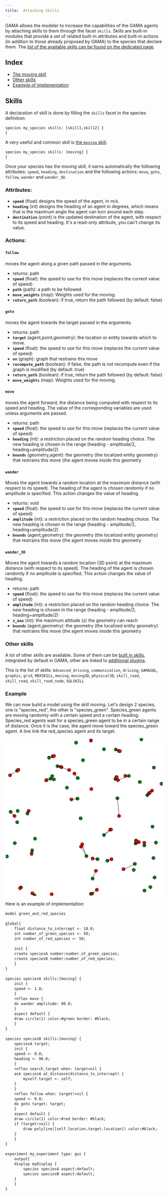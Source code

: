 ```yaml
---
title:  Attaching Skills
---
```


[//]: # (startConcept|attaching_skills)
[//]: # (keyword|concept_skill)

GAMA allows the modeler to increase the capabilities of the GAMA agents by attaching skills to them through the facet `skills`. Skills are built-in modules that provide a set of related built-in attributes and built-in actions (in addition to those already proposed by GAMA) to the species that declare them. The [list of the available skills can be found on the dedicated page](BuiltInSkills).

## Index

* [The moving skill](#the-moving-skill)
* [Other skills](#other-skills)
* [Example of implementation](#example-of-implementation)

## Skills

A declaration of skill is done by filling the `skills` facet in the species definition:

```
species my_species skills: [skill1,skill2] {
}
```

[//]: # (keyword|skill_moving)
A very useful and common skill is [the `moving` skill](BuiltInSkills#moving).

```
species my_species skills: [moving] {
}
```

Once your species has the moving skill, it earns automatically the following attributes: `speed`, `heading`, `destination` and the following actions: `move`, `goto`, `follow`, `wander` and `wander_3D`.

### Attributes:

* **`speed`** (float) designs the speed of the agent, in m/s.
* **`heading`** (int) designs the heading of an agent in degrees, which means that is the maximum angle the agent can turn around each step.
* **`destination`** (point) is the updated destination of the agent, with respect to its speed and heading. It's a read-only attribute, you can't change its value.

### Actions:

#### **`follow`**
moves the agent along a given path passed in the arguments.

* returns: path 			
* **`speed`** (float): the speed to use for this move (replaces the current value of speed) 			
* **`path`** (path): a path to be followed. 			
* **`move_weights`** (map): Weights used for the moving. 			
* **`return_path`** (boolean): if true, return the path followed (by default: false)  
	 
#### **`goto`**
moves the agent towards the target passed in the arguments.

* returns: path 			
* **`target`** (agent,point,geometry): the location or entity towards which to move. 			
* **`speed`** (float): the speed to use for this move (replaces the current value of speed) 			
* **`on`** (graph): graph that restrains this move 			
* **`recompute_path`** (boolean): if false, the path is not recompute even if the graph is modified (by default: true) 			
* **`return_path`** (boolean): if true, return the path followed (by default: false) 			
* **`move_weights`** (map): Weights used for the moving.  
	 
#### **`move`**
moves the agent forward, the distance being computed with respect to its speed and heading. The value of the corresponding variables are used unless arguments are passed.

* returns: path 			
* **`speed`** (float): the speed to use for this move (replaces the current value of speed) 			
* **`heading`** (int): a restriction placed on the random heading choice. The new heading is chosen in the range (heading - amplitude/2, heading+amplitude/2) 			
* **`bounds`** (geometry,agent): the geometry (the localized entity geometry) that restrains this move (the agent moves inside this geometry  
	 
#### **`wander`**
Moves the agent towards a random location at the maximum distance (with respect to its speed). The heading of the agent is chosen randomly if no amplitude is specified. This action changes the value of heading.

* returns: void 			
* **`speed`** (float): the speed to use for this move (replaces the current value of speed) 			
* **`amplitude`** (int): a restriction placed on the random heading choice. The new heading is chosen in the range (heading - amplitude/2, heading+amplitude/2) 			
* **`bounds`** (agent,geometry): the geometry (the localized entity geometry) that restrains this move (the agent moves inside this geometry  
	 
#### **`wander_3D`**
Moves the agent towards a random location (3D point) at the maximum distance (with respect to its speed). The heading of the agent is chosen randomly if no amplitude is specified. This action changes the value of heading.

* returns: path 			
* **`speed`** (float): the speed to use for this move (replaces the current value of speed) 			
* **`amplitude`** (int): a restriction placed on the random heading choice. The new heading is chosen in the range (heading - amplitude/2, heading+amplitude/2) 			
* **`z_max`** (int): the maximum altitude (z) the geometry can reach 			
* **`bounds`** (agent,geometry): the geometry (the localized entity geometry) that restrains this move (the agent moves inside this geometry	

### Other skills

A lot of other skills are available. Some of them can be [built in skills](BuiltInSkills), integrated by default in GAMA, other are linked to [additional plugins](Extensions).

This is the list of skills:
`Advanced_driving`, `communication`, `driving`, `GAMASQL`, `graphic`, `grid`, `MDXSKILL`, `moving`, `moving3D`, `physical3D`, `skill_road`, `skill_road`, `skill_road_node`, `SQLSKILL`

### Example

We can now build a model using the skill moving. Let's design 2 species, one is "species_red", the other is "species_green". 
Species_green agents are moving randomly with a certain speed and a certain heading.
Species_red agents wait for a species_green agent to be in a certain range of distance. Once it is the case, the agent move toward the species_green agent. A line link the red_species agent and its target.

![images/green_and_red_species.png](/resources/images/manipulateBasicSpecies/green_and_red_species.png) 

Here is an example of implementation:

```
model green_and_red_species

global{
    float distance_to_intercept <- 10.0;
    int number_of_green_species <- 50;
    int number_of_red_species <- 50;
	
    init {
	create speciesA number:number_of_green_species;
	create speciesB number:number_of_red_species;
    }
}

species speciesA skills:[moving] {
    init {
	speed <- 1.0;
    }
    reflex move {
	do wander amplitude: 90.0;
    }
    aspect default {
	draw circle(1) color:#green border: #black;
    }
}

species speciesB skills:[moving] {
    speciesA target;
    init {
	speed <- 0.0;
	heading <- 90.0;
    }
    reflex search_target when: target=nil {
	ask speciesA at_distance(distance_to_intercept) {
	    myself.target <- self;
	}
    }
    reflex follow when: target!=nil {
	speed <- 0.8;
	do goto target: target;
    }
    aspect default {
	draw circle(1) color:#red border: #black;
	if (target!=nil) {
	    draw polyline([self.location,target.location]) color:#black;
	}
    }
}

experiment my_experiment type: gui {
    output{
	display myDisplay {
	    species speciesA aspect:default;
	    species speciesB aspect:default;
	}
    }
}
```

[//]: # (endConcept|attaching_skills)
